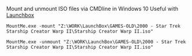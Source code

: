Mount and unmount ISO files via CMDline in Windows 10
Useful with [Launchbox](https://www.launchbox-app.com/)

`MountMe.exe -mount "Z:\WORK\LaunchBox\GAMES-OLD\2000 - Star Trek Starship Creator Warp II\Starship Creator Warp II.iso"`

`MountMe.exe -unmount "Z:\WORK\LaunchBox\GAMES-OLD\2000 - Star Trek Starship Creator Warp II\Starship Creator Warp II.iso"`